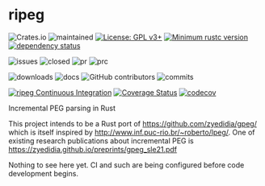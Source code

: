 # ripeg
![Crates.io](https://img.shields.io/crates/v/ripeg)
![maintained](https://img.shields.io/badge/Maintained%3F-yes-green.svg)
[![License: GPL v3+](https://img.shields.io/badge/License-GPL%20v3+-blue.svg)](https://www.gnu.org/licenses/gpl-3.0)
[![Minimum rustc version](https://img.shields.io/badge/rustc-1.59+-blue.svg)](#rust-version-requirements)
[![dependency status](https://deps.rs/repo/github/lwandrebeck/ripeg/status.svg)](https://deps.rs/repo/github/lwandrebeck/ripeg)

![issues](https://img.shields.io/github/issues/lwandrebeck/ripeg.svg)
![closed](https://img.shields.io/github/issues-closed/lwandrebeck/ripeg.svg)
![pr](https://img.shields.io/github/issues-pr/lwandrebeck/ripeg.svg)
![prc](https://img.shields.io/github/issues-pr-closed/lwandrebeck/ripeg.svg)

![downloads](https://img.shields.io/crates/d/ripeg)
![docs](https://img.shields.io/docsrs/ripeg)
![GitHub contributors](https://img.shields.io/github/contributors/lwandrebeck/ripeg)
![commits](https://img.shields.io/github/commit-activity/m/lwandrebeck/ripeg)

[![ripeg Continuous Integration](https://github.com/lwandrebeck/ripeg/actions/workflows/rust.yml/badge.svg)](https://github.com/lwandrebeck/ripeg/actions/workflows/rust.yml)
[![Coverage Status](https://coveralls.io/repos/github/lwandrebeck/ripeg/badge.svg?branch=master)](https://coveralls.io/github/lwandrebeck/ripeg?branch=main)
[![codecov](https://codecov.io/gh/lwandrebeck/ripeg/branch/main/graph/badge.svg)](https://codecov.io/gh/lwandrebeck/ripeg)

Incremental PEG parsing in Rust

This project intends to be a Rust port of https://github.com/zyedidia/gpeg/ which is itself inspired by http://www.inf.puc-rio.br/~roberto/lpeg/. One of existing research publications about incremental PEG is https://zyedidia.github.io/preprints/gpeg_sle21.pdf

Nothing to see here yet. CI and such are being configured before code development begins.